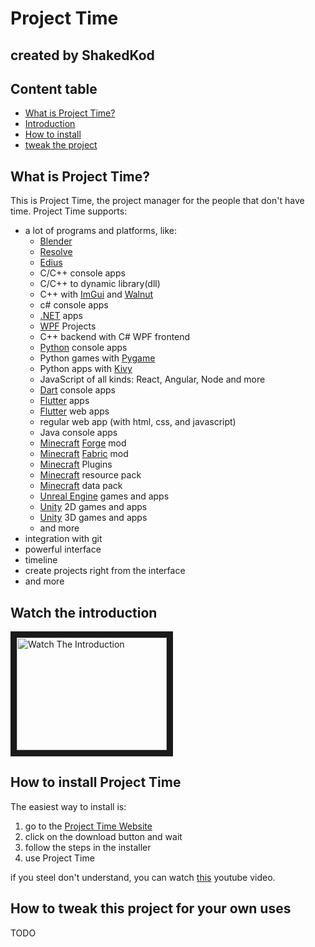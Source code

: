 # Project Time
## created by ShakedKod

## Content table
* [What is Project Time?](#what-is-project-time)
* [Introduction](#Watch-the-introduction)
* [How to install](#How-to-install-Project-Time)
* [tweak the project](#How-to-tweak-this-project-for-your-own-uses)

## What is Project Time?

This is Project Time, the project manager for the people that don't have time.
Project Time supports:
* a lot of programs and platforms, like:
    * [Blender](https://blender.org)
    * [Resolve](https://www.blackmagicdesign.com/products/davinciresolve)
    * [Edius](https://www.edius.net)
    * C/C++ console apps
    * C/C++ to dynamic library(dll)
    * C++ with [ImGui](https://github.com/ocornut/imgui) and [Walnut](https://github.com/TheCherno/Walnut)
    * c# console apps
    * [.NET](https://dotnet.microsoft.com) apps
    * [WPF](https://docs.microsoft.com/en-us/visualstudio/designers/getting-started-with-wpf) Projects
    * C++ backend with C# WPF frontend
    * [Python](https://python.org) console apps
    * Python games with [Pygame](https://www.pygame.org)
    * Python apps with [Kivy](https://kivy.org)
    * JavaScript of all kinds: React, Angular, Node and more
    * [Dart](https://dart.dev) console apps
    * [Flutter](https://flutter.dev) apps
    * [Flutter](https://flutter.dev) web apps
    * regular web app (with html, css, and javascript)
    * Java console apps
    * [Minecraft](https://www.minecraft.net) [Forge](files.minecraftforge.net/) mod
    * [Minecraft](https://www.minecraft.net) [Fabric](https://fabricmc.net) mod
    * [Minecraft](https://www.minecraft.net) Plugins
    * [Minecraft](https://www.minecraft.net) resource pack
    * [Minecraft](https://www.minecraft.net) data pack
    * [Unreal Engine](https://www.unrealengine.com) games and apps
    * [Unity](https://unity.com) 2D games and apps
    * [Unity](https://unity.com) 3D games and apps
    * and more
* integration with git
* powerful interface
* timeline
* create projects right from the interface
* and more

## Watch the introduction
<a href="https://youtube.com/NotExsistsYet" target="_blank">
    <img src="imageSoon" alt="Watch The Introduction" width="240" height="180" border="10"/>
</a>

## How to install Project Time

The easiest way to install is:

1. go to the [Project Time Website](https://OortStudios.github.io/Programing/Time/ProjectTime)
2. click on the download button and wait
3. follow the steps in the installer
4. use Project Time

if you steel don't understand, you can watch [this](https://youtube.com/NotExsistsYet) youtube video.

## How to tweak this project for your own uses

TODO